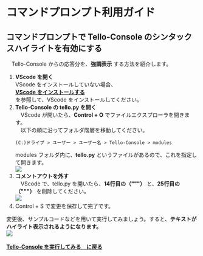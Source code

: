 # コマンドプロンプト利用ガイド

<a id=syntaxhighlight></a>
## コマンドプロンプトで Tello-Console のシンタックスハイライトを有効にする
　Tello-Console からの応答分を、**強調表示** する方法を紹介します。

1. **VScode を開く**
    <br>
    VScode をインストールしていない場合、
    <br>
    **[VScode をインストールする]()**
    <br>
    を参照して、VScode をインストールしてください。
2. **Tello-Console の tello.py を開く**
    <br>
    　VScode が開いたら、**Control + O** でファイルエクスプローラを開きます。
    <br>
    　以下の順に沿ってフォルダ階層を移動してください。
    ```
    (C:)ドライブ > ユーザー > ユーザー名 > Tello-Console > modules
    ```
    modules フォルダ内に、**tello.py** というファイルがあるので、これを指定して開きます。
    <br>
    <img src='https://i.imgur.com/M0EN5SR.jpg'>
3. **コメントアウトを外す**
    <br>
    　VScode で、tello.py を開いたら、**14行目の（"""）** と、**25行目の（"""）** を削除してください。
    <br>
    <img src='https://i.imgur.com/6YsegeS.jpg'>
4. Control + S で変更を保存して完了です。

変更後、サンプルコードなどを用いて実行してみましょう。すると、**テキストがハイライト表示されるようになります。**
<br>
<img src='https://i.imgur.com/5bhayMS.jpg'>
<br><br>
**[Tello-Console を実行してみる　に戻る](https://github.com/GAI-313/Tello-Console/tree/windows#tello-console-%E3%82%92%E5%AE%9F%E8%A1%8C%E3%81%97%E3%81%A6%E3%81%BF%E3%82%8B)**